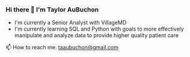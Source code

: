 ### Hi there 👋 I'm Taylor AuBuchon
 - I'm currently a Senior Analyst with VillageMD
 - I'm currently learning SQL and Python with goals to more effectively manipulate and analyze data to provide higher quality patient care

📫 How to reach me: taaubuchon@gmail.com

<!--
**taubuchon/taubuchon** is a ✨ _special_ ✨ repository because its `README.md` (this file) appears on your GitHub profile.

Here are some ideas to get you started:

- 🔭 I’m currently working on ...
- 🌱 I’m currently learning ...
- 👯 I’m looking to collaborate on ...
- 🤔 I’m looking for help with ...
- 💬 Ask me about ...
- 📫 How to reach me: ...
- 😄 Pronouns: ...
- ⚡ Fun fact: ...
-->
